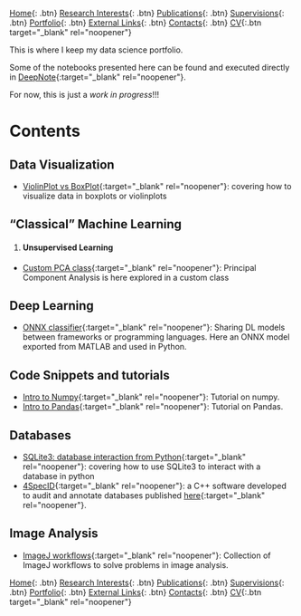 [Home](https://econdesousa.github.io){: .btn}
[Research Interests](https://econdesousa.github.io/ResearchInterests){: .btn}
[Publications](https://econdesousa.github.io/Publications){: .btn}
[Supervisions](https://econdesousa.github.io/Supervision){: .btn}
[Portfolio](https://econdesousa.github.io/Portfolio){: .btn}
[External Links](https://econdesousa.github.io/Links){: .btn}
[Contacts](https://econdesousa.github.io/Contacts){: .btn}
[CV](assets/CurriculumVitaeECS.pdf){:.btn target="_blank" rel="noopener"}
<!-- [HEROHE](https://econdesousa.github.io/HEROHE){: .btn} --> 

This is where I keep my data science portfolio.

Some of the notebooks presented here can be found and executed directly in [DeepNote](https://deepnote.com/@econdesousa){:target="_blank" rel="noopener"}.

For now, this is just a *work in progress*!!!


# Contents

## Data Visualization
   - [ViolinPlot vs BoxPlot](https://github.com/econdesousa/portfolio/tree/main/DataVisualization/ViolinPlot_vs_BoxPlot){:target="_blank" rel="noopener"}: covering how to visualize data in boxplots or violinplots

## “Classical” Machine Learning
   1. #### Unsupervised Learning
   - [Custom PCA class](https://github.com/econdesousa/portfolio/blob/main/PCA){:target="_blank" rel="noopener"}: Principal Component Analysis is here explored in a custom class

## Deep Learning
   - [ONNX classifier](https://github.com/econdesousa/portfolio/blob/main/ONNXclassifier){:target="_blank" rel="noopener"}: Sharing DL models between frameworks or programming languages. Here an ONNX model exported from MATLAB and used in Python.

## Code Snippets and tutorials
   - [Intro to Numpy](https://github.com/econdesousa/portfolio/tree/main/Intro-to-numpy){:target="_blank" rel="noopener"}: Tutorial on numpy.
   - [Intro to Pandas](https://github.com/econdesousa/portfolio/tree/main/Intro-to-Pandas){:target="_blank" rel="noopener"}: Tutorial on Pandas.

## Databases
   - [SQLite3: database interaction from Python](https://github.com/econdesousa/portfolio/blob/main/SQLite3-database-interaction-from-Python){:target="_blank" rel="noopener"}: covering how to use SQLite3 to interact with a database in python
   - [4SpecID](https://github.com/4specid/4specid){:target="_blank" rel="noopener"}: a C++ software developed to audit and annotate databases published [here](https://www.mdpi.com/2073-4425/12/1/61){:target="_blank" rel="noopener"}.
  
## Image Analysis
   - [ImageJ workflows](https://github.com/econdesousa/ImageAnalysis){:target="_blank" rel="noopener"}: Collection of ImageJ workflows to solve problems in image analysis.

[Home](https://econdesousa.github.io){: .btn}
[Research Interests](https://econdesousa.github.io/ResearchInterests){: .btn}
[Publications](https://econdesousa.github.io/Publications){: .btn}
[Supervisions](https://econdesousa.github.io/Supervision){: .btn}
[Portfolio](https://econdesousa.github.io/Portfolio){: .btn}
[External Links](https://econdesousa.github.io/Links){: .btn}
[Contacts](https://econdesousa.github.io/Contacts){: .btn}
[CV](assets/CurriculumVitaeECS.pdf){:.btn target="_blank" rel="noopener"}
<!-- [HEROHE](https://econdesousa.github.io/HEROHE){: .btn} --> 

<!-- Global site tag (gtag.js) - Google Analytics -->
<script async src="https://www.googletagmanager.com/gtag/js?id=G-3JWYKYVYDZ"></script>
<script>
  window.dataLayer = window.dataLayer || [];
  function gtag(){dataLayer.push(arguments);}
  gtag('js', new Date());

  gtag('config', 'G-3JWYKYVYDZ');
</script>